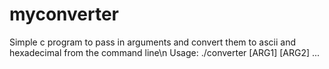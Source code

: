 # myconverter
Simple c program to pass in arguments and convert them to ascii and hexadecimal from the command line\n
Usage: ./converter [ARG1] [ARG2] ...
